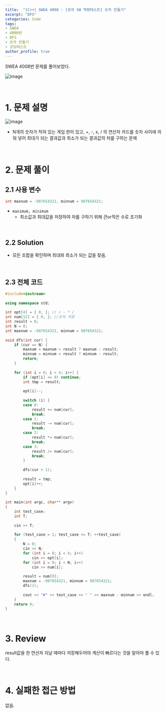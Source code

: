 ```yaml
---
title:  "[C++] SWEA 4008 : [모의 SW 역량테스트] 숫자 만들기"
excerpt: "DFS"
categories: Code
tags: 
- SWEA
- 4008번
- DFS
- 숫자 만들기
- 코딩테스트
author_profile: true
---
```


SWEA 4008번 문제를 풀어보았다.

![image](https://user-images.githubusercontent.com/37764581/106352272-f5dff600-6324-11eb-83b7-7a1a9822d118.png)



<br>

# 1. 문제 설명

![image](https://user-images.githubusercontent.com/37764581/106352337-97ffde00-6325-11eb-8b31-6389e02666e0.png)

+ N개의 숫자가 적혀 있는 게임 판이 있고, +, -, x, / 의 연산자 카드를 숫자 사이에 끼워 넣어 최대가 되는 결과값과 최소가 되는 결과값의 차를 구하는 문제

<br>

# 2. 문제 풀이

## 2.1 사용 변수

```cpp
int maxnum = -987654321, minnum = 987654321;
```

+ `maximum, minimum`
  + 최소값과 최대값을 저장하여 차를 구하기 위해 큰or작은 수로 초기화

<br>

## 2.2 Solution

+ 모든 조합을 확인하며 최대와 최소가 되는 값을 찾음.



<br>

## 2.3 전체 코드

```cpp
#include<iostream>
 
using namespace std;
 
int opt[4] = { 0, }; // + - * /
int num[12] = { 0, }; //숫자 저장
int result = 0;
int N = 0;
int maxnum = -987654321, minnum = 987654321;
 
void dfs(int cur) {
    if (cur == N) {
        maxnum = maxnum > result ? maxnum : result;
        minnum = minnum < result ? minnum : result;
        return;
    }
 
    for (int i = 0; i < 4; i++) {
        if (opt[i] <= 0) continue;
        int tmp = result;
 
        opt[i]--;
 
        switch (i) {
        case 0:
            result += num[cur];
            break;
        case 1:
            result -= num[cur];
            break;
        case 2:
            result *= num[cur];
            break;
        case 3:
            result /= num[cur];
            break;
        }
 
        dfs(cur + 1);
 
        result = tmp;
        opt[i]++;
    }
}
 
int main(int argc, char** argv)
{
    int test_case;
    int T;
     
    cin >> T;
 
    for (test_case = 1; test_case <= T; ++test_case)
    {
        N = 0;
        cin >> N;
        for (int i = 0; i < 4; i++)
            cin >> opt[i];
        for (int i = 0; i < N; i++)
            cin >> num[i];
         
        result = num[0];
        maxnum = -987654321, minnum = 987654321;
        dfs(1);
 
        cout << "#" << test_case << " " << maxnum - minnum << endl;
    }
    return 0;
}
```
<br>

# 3. Review

result값을 한 연산자 지날 때마다 저장해두어야 계산이 빠르다는 것을 알아야 풀 수 있다.

<br>

# 4. 실패한 접근 방법

없음.

